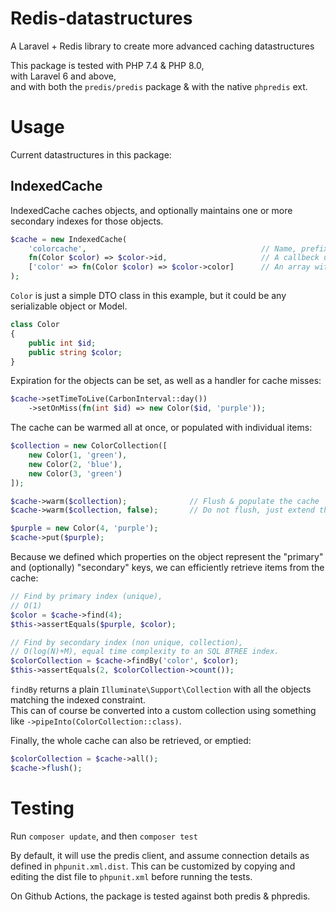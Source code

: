 # Redis-datastructures
A Laravel + Redis library to create more advanced caching datastructures

This package is tested with PHP 7.4 & PHP 8.0,  
with Laravel 6 and above,  
and with both the `predis/predis` package & with the native `phpredis` ext.

# Usage

Current datastructures in this package:

## IndexedCache

IndexedCache caches objects, and optionally maintains one or more secondary indexes for those objects.

```php
$cache = new IndexedCache(
    'colorcache',                                       // Name, prefix where the cached objects are stored
    fn(Color $color) => $color->id,                     // A callbeck used to determine where the (integer) primary key can be found on the object
    ['color' => fn(Color $color) => $color->color]      // An array with secondary index definitions.
);
```

`Color` is just a simple DTO class in this example, but it could be any serializable object or Model.

```php
class Color
{
    public int $id;
    public string $color;
}
```

Expiration for the objects can be set, as well as a handler for cache misses:

```php
$cache->setTimeToLive(CarbonInterval::day())
    ->setOnMiss(fn(int $id) => new Color($id, 'purple'));
```

The cache can be warmed all at once, or populated with individual items:

```php
$collection = new ColorCollection([
    new Color(1, 'green'),
    new Color(2, 'blue'),
    new Color(3, 'green')
]);

$cache->warm($collection);              // Flush & populate the cache
$cache->warm($collection, false);       // Do not flush, just extend the cache with missing items

$purple = new Color(4, 'purple');
$cache->put($purple); 
```

Because we defined which properties on the object represent the "primary" and (optionally) "secondary" keys, we can efficiently retrieve items from the cache:

```php
// Find by primary index (unique),
// O(1)
$color = $cache->find(4);
$this->assertEquals($purple, $color);

// Find by secondary index (non unique, collection),
// O(log(N)+M), equal time complexity to an SQL BTREE index.
$colorCollection = $cache->findBy('color', $color);
$this->assertEquals(2, $colorCollection->count());
```

`findBy` returns a plain `Illuminate\Support\Collection` with all the objects matching the indexed constraint.  
This can of course be converted into a custom collection using something like `->pipeInto(ColorCollection::class)`.

Finally, the whole cache can also be retrieved, or emptied:
```php
$colorCollection = $cache->all();
$cache->flush();
```



# Testing
Run `composer update`, and then `composer test`

By default, it will use the predis client, and assume connection details as defined in `phpunit.xml.dist`.
This can be customized by copying and editing the dist file to `phpunit.xml` before running the tests.

On Github Actions, the package is tested against both predis & phpredis. 
